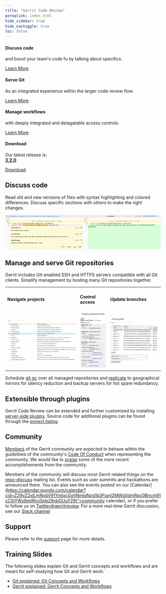 ```yaml
---
title: "Gerrit Code Review"
permalink: index.html
hide_sidebar: true
hide_navtoggle: true
toc: false
---
```

<div class="row">
        <div class="col-md-3 col-sm-6">
            <div class="panel panel-default text-center">
                <div class="panel-heading">
                    <span class="fa-stack fa-5x">
                          <i class="fa fa-circle fa-stack-2x text-primary"></i>
                          <i class="fa fa-comments fa-stack-1x fa-inverse"></i>
                    </span>
                </div>
                <div class="panel-body">
                    <h4>Discuss code</h4>
                    <p>and boost your team's code fu by talking about
                    specifics.</p>
                    <a href="https://gerrit-review.googlesource.com/Documentation/intro-gerrit-walkthrough.html"
                       class="btn btn-primary">Learn More</a>
                </div>
            </div>
        </div>
        <div class="col-md-3 col-sm-6">
            <div class="panel panel-default text-center">
                <div class="panel-heading">
                    <span class="fa-stack fa-5x">
                          <i class="fa fa-circle fa-stack-2x text-primary"></i>
                          <i class="fa fa-code-fork fa-stack-1x fa-inverse"></i>
                    </span>
                </div>
                <div class="panel-body">
                    <h4>Serve Git</h4>
                    <p>As an integrated experience within the larger code
                    review flow.</p>
                    <a href="https://gerrit-review.googlesource.com/Documentation/user-dashboards.html"
                       class="btn btn-primary">Learn More</a>
                </div>
            </div>
        </div>
        <div class="col-md-3 col-sm-6">
            <div class="panel panel-default text-center">
                <div class="panel-heading">
                    <span class="fa-stack fa-5x">
                          <i class="fa fa-circle fa-stack-2x text-primary"></i>
                          <i class="fa fa-lock fa-stack-1x fa-inverse"></i>
                    </span>
                </div>
                <div class="panel-body">
                    <h4>Manage workflows</h4>
                    <p>with deeply integrated and delagatable access controls.
                    </p>
                    <a href="https://gerrit-review.googlesource.com/Documentation/project-configuration.html"
                       class="btn btn-primary">Learn More</a>
                </div>
            </div>
        </div>
        <div class="col-md-3 col-sm-6">
            <div class="panel panel-default text-center">
                <div class="panel-heading">
                    <span class="fa-stack fa-5x">
                          <i class="fa fa-circle fa-stack-2x text-primary"></i>
                          <i class="fa fa-download fa-stack-1x fa-inverse"></i>
                    </span>
                </div>
                <div class="panel-body">
                    <h4>Download</h4>
                    <p>Our latest release is:<br>
                    <b><a href="3.2.html">3.2.0</a></b>
                    </p>
                    <a href="https://gerrit-releases.storage.googleapis.com/gerrit-3.2.0.war" class="btn btn-primary">Download</a>
                </div>
            </div>
        </div>
    </div>

## Discuss code
Read old and new versions of files with syntax highlighting and colored
differences. Discuss specific sections with others to make the right changes.

<img src="images/sbs.png">

## Manage and serve Git repositories

Gerrit includes Git-enabled SSH and HTTPS servers compatible with all
Git clients.  Simplify management by hosting many Git repositories
together.

<table>
<tr>
 <td>
 <h4>Navigate projects</h4>
 </td>
 <td>
 <h4>Control access</h4>
 </td>
 <td>
 <h4>Update branches</h4>
 </td>
</tr>
<tr>
 <td>
 <img src="images/project-list.png">
 </td>
 <td>
 <img src="images/access.png">
 </td>
 <td>
 <img src="images/branches.png">
 </td>
</tr>
</table>

Schedule [git gc](https://gerrit-documentation.storage.googleapis.com/Documentation/3.2.0/config-gerrit.html#gc)
over all managed repositories and
[replicate](https://gerrit.googlesource.com/plugins/replication/+doc/v3.2.0/src/main/resources/Documentation/config.md)
to geographical mirrors for latency reduction and backup servers for hot
spare redundancy.

## Extensible through plugins

Gerrit Code Review can be extended and further customized by installing
[server-side plugins](https://gerrit-documentation.storage.googleapis.com/Documentation/3.2.0/config-plugins.html).
Source code for additional plugins can be found through the
[project listing](https://gerrit.googlesource.com/plugins/).


## Community

[Members](https://www.gerritcodereview.com/members.html) of the Gerrit community are expected to behave within the guidelines of the community's [Code Of Conduct](https://www.gerritcodereview.com/codeofconduct.html) when representing the community.  We would like to [praise](https://www.gerritcodereview.com/kudos.html) some of the more recent accomplishements from the community.

Members of the community will discuss most Gerrit related things on the [repo-discuss](https://groups.google.com/group/repo-discuss) mailing list. Events such as user summits and hackathons are announced there. You can also see the events posted on our [Calendar](https://calendar.google.com/calendar?cid=Z29vZ2xlLmNvbV91YmIxcGxhNmlqNzg1b3FianI2MWg0dmRpc0Bncm91cC5jYWxlbmRhci5nb29nbGUuY29t">community calendar), or if you prefer to follow us on [Twitter@gerritreview](https://twitter.com/gerritreview).  For a more real-time Gerrit discussion, see our [Slack channel](https://gerritcodereview.slack.com/)


## Support

Please refer to the [support](support.html) page for more details.

## Training Slides

The following slides explain Git and Gerrit concepts and workflows and are meant
for self-studying how Git and Gerrit work:

* <a href="https://docs.google.com/presentation/d/1IQCRPHEIX-qKo7QFxsD3V62yhyGA9_5YsYXFOiBpgkk/edit?usp=sharing">Git explained: Git Concepts and Workflows</a>
* <a href="https://docs.google.com/presentation/d/1C73UgQdzZDw0gzpaEqIC6SPujZJhqamyqO1XOHjH-uk/edit?usp=sharing">Gerrit explained: Gerrit Concepts and Workflows</a>


